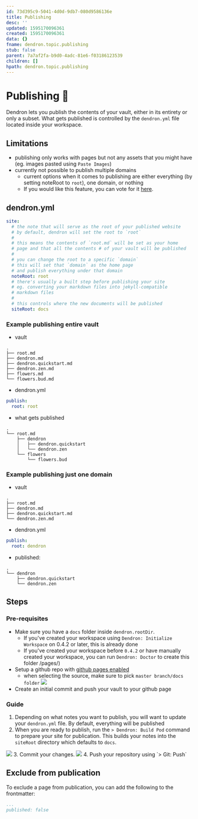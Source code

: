 ```yaml
---
id: 73d395c9-5041-4d0d-9db7-080d9586136e
title: Publishing
desc: ''
updated: 1595170096361
created: 1595170096361
data: {}
fname: dendron.topic.publishing
stub: false
parent: 7a7af2fa-b9d0-4adc-81e6-f03186123539
children: []
hpath: dendron.topic.publishing
---
```


# Publishing 🚧

Dendron lets you publish the contents of your vault, either in its entirety or only a subset. What gets published is controlled by the `dendron.yml` file located inside your workspace. 

## Limitations

- publishing only works with pages but not any assets that you might have (eg. images pasted using `Paste Images`)
- currently not possible to publish multiple domains
  - current options when it comes to publishing are either everything (by setting noteRoot to `root`), one domain, or nothing
  - If you would like this feature, you can vote for it [here](https://github.com/dendronhq/dendron/issues/64).

## dendron.yml
```yml
site:
  # the note that will serve as the root of your published website
  # by default, dendron will set the root to `root`
  # 
  # this means the contents of `root.md` will be set as your home 
  # page and that all the contents # of your vault will be published
  # 
  # you can change the root to a specific `domain` 
  # this will set that `domain` as the home page
  # and publish everything under that domain
  noteRoot: root
  # there's usually a built step before publishing your site
  # eg. converting your markdown files into jekyll-compatible
  # markdown files
  # 
  # this controls where the new documents will be published
  siteRoot: docs
```

### Example publishing entire vault
- vault
```
.
├── root.md
├── dendron.md
├── dendron.quickstart.md
├── dendron.zen.md
├── flowers.md
└── flowers.bud.md
```
- dendron.yml
```yml
publish:
  root: root
```
- what gets published

```
.
└── root.md
    ├── dendron
    │   ├── dendron.quickstart
    │   └── dendron.zen
    └── flowers
        └── flowers.bud
```

### Example publishing just one domain
- vault
```
.
├── root.md
├── dendron.md
├── dendron.quickstart.md
└── dendron.zen.md
```
- dendron.yml
```yml
publish:
  root: dendron
```
- published:

```
.
└── dendron
    ├── dendron.quickstart
    └── dendron.zen
```

## Steps

### Pre-requisites
- Make sure you have a `docs` folder inside `dendron.rootDir`.
    - If you've created your workspace using `Dendron: Initialize Workspace` on 0.4.2 or later, this is already done 
    - If you've created your workspace before `0.4.2` or have manually created your workspace, you can run `Dendron: Doctor` to create this folder
/pages/)
- Setup a github repo with [github pages enabled](https://guides.github.com/features/pages/)
  - when selecting the source, make sure to pick `master branch/docs folder`
![](https://foundation-prod-assetspublic53c57cce-8cpvgjldwysl.s3-us-west-2.amazonaws.com/assets/images/gh-page-docs.jpg)
- Create an initial commit and push your vault to your github page

### Guide
1. Depending on what notes you want to publish, you will want to update your `dendron.yml` file. By default, everything will be published
2. When you are ready to publish, run the `> Dendron: Build Pod` command to prepare your site for publication. This builds your notes into the `siteRoot` directory which defaults to `docs`.
<img style="max-width:300px;" src="https://cdn.loom.com/sessions/thumbnails/3d97846081b64c7baea23ff9d01512cd-with-play.gif"> 
3. Commit your changes.
<img style="max-width:300px;" src="https://cdn.loom.com/sessions/thumbnails/3ce95a74c0cc40c5bd96ae1775edebbd-with-play.gif"> 
4. Push your repository using `> Git: Push`

## Exclude from publication

To exclude a page from publication, you can add the following to the frontmatter:

```yml
...
published: false
```
